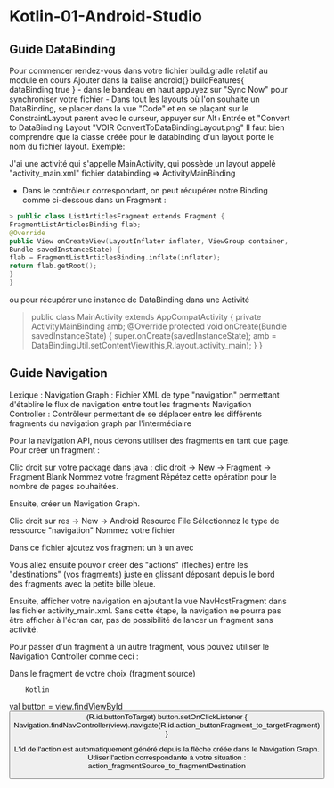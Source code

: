 # Kotlin-01-Android-Studio

## Guide DataBinding

Pour commencer rendez-vous dans votre fichier build.gradle relatif au module en cours
Ajouter dans la balise android{}
buildFeatures{
dataBinding true
} - dans le bandeau en haut appuyez sur "Sync Now" pour synchroniser votre fichier - Dans tout les layouts où l'on souhaite un DataBinding, se placer dans la vue "Code"
et en se plaçant sur le ConstraintLayout parent avec le curseur, appuyer sur Alt+Entrée et "Convert to DataBinding Layout
"VOIR ConvertToDataBindingLayout.png"
Il faut bien comprendre que la classe créée pour le databinding d'un layout porte le nom du fichier layout. Exemple:

J'ai une activité qui s'appelle MainActivity, qui possède un layout appelé "activity_main.xml" fichier databinding => ActivityMainBinding

- Dans le contrôleur correspondant, on peut récupérer notre Binding comme ci-dessous dans un Fragment :
``` kotlin
> public class ListArticlesFragment extends Fragment {
FragmentListArticlesBinding flab;
@Override
public View onCreateView(LayoutInflater inflater, ViewGroup container,
Bundle savedInstanceState) {
flab = FragmentListArticlesBinding.inflate(inflater);
return flab.getRoot();
}
}
```
ou pour récupérer une instance de DataBinding dans une Activité

> public class MainActivity extends AppCompatActivity {
private ActivityMainBinding amb;
@Override
protected void onCreate(Bundle savedInstanceState) {
super.onCreate(savedInstanceState);
amb = DataBindingUtil.setContentView(this,R.layout.activity_main);
}
}

## Guide Navigation
Lexique :
Navigation Graph : Fichier XML de type "navigation" permettant d'établire le flux de navigation entre tout les fragments
Navigation Controller : Contrôleur permettant de se déplacer entre les différents fragments du navigation graph par l'intermédiaire

Pour la navigation API, nous devons utiliser des fragments en tant que page.
Pour créer un fragment :

Clic droit sur votre package dans java : clic droit -> New -> Fragment -> Fragment Blank
Nommez votre fragment
Répétez cette opération pour le nombre de pages souhaitées.

Ensuite, créer un Navigation Graph.

Clic droit sur res -> New -> Android Resource File
Sélectionnez le type de ressource "navigation"
Nommez votre fichier

Dans ce fichier ajoutez vos fragment un à un avec

Vous allez ensuite pouvoir créer des "actions" (flèches) entre les "destinations" (vos fragments)
juste en glissant déposant depuis le bord des fragments avec la petite bille bleue.

Ensuite, afficher votre navigation en ajoutant la vue NavHostFragment dans les fichier activity_main.xml.
Sans cette étape, la navigation ne pourra pas être afficher à l'écran car, pas de possibilité de lancer un fragment sans activité.

Pour passer d'un fragment à un autre fragment, vous pouvez utiliser le Navigation Controller comme ceci :

Dans le fragment de votre choix (fragment source)

        Kotlin

val button = view.findViewById<Button>(R.id.buttonToTarget)
button.setOnClickListener {​
Navigation.findNavController(view).navigate(R.id.action_buttonFragment_to_targetFragment)
}​

L'id de l'action est automatiquement généré depuis la flèche créée dans le Navigation Graph.
Utliser l'action correspondante à votre situation : action_fragmentSource_to_fragmentDestination
